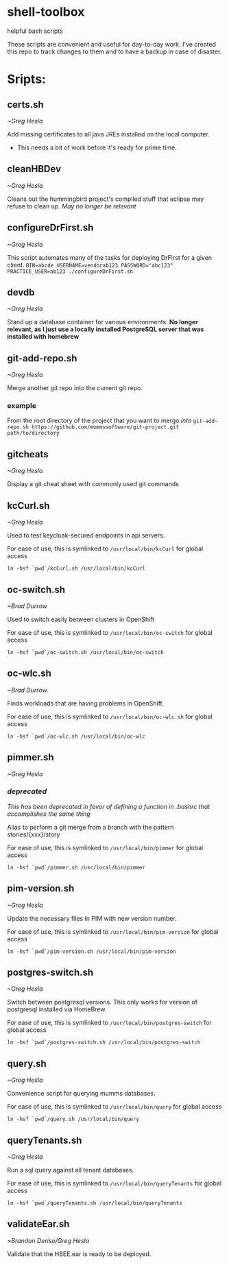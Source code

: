 # shell-toolbox
helpful bash scripts

These scripts are convenient and useful for day-to-day work. I've created this repo to track changes to them and to have a backup in case of disaster.

# Sripts:

## certs.sh
*~Greg Hesla*

Add missing certificates to all java JREs installed on the local computer.
- This needs a bit of work before it's ready for prime time.

## cleanHBDev
*~Greg Hesla*

Cleans out the hummingbird project's compiled stuff that eclipse may refuse to clean up.
*May no longer be relevant*

## configureDrFirst.sh
*~Greg Hesla*

This script automates many of the tasks for deploying DrFirst for a given client.
`BIN=abcde USERNAME=vendorab123 PASSWORD="abc123" PRACTICE_USER=ab123 ./configureDrFirst.sh`

## devdb
*~Greg Hesla*

Stand up a database container for various environments.
**No longer relevant, as I just use a locally installed PostgreSQL server that was installed with homebrew**

## git-add-repo.sh
*~Greg Hesla*

Merge another git repo into the current git repo.

### example
From the root directory of the project that you want to mergo *into*
`git-add-repo.sh https://github.com/mummssoftware/git-project.git path/to/directory`

## gitcheats
*~Greg Hesla*

Display a git cheat sheet with commonly used git commands

## kcCurl.sh
*~Greg Hesla*

Used to test keycloak-secured endpoints in api servers.

For ease of use, this is symlinked to `/usr/local/bin/kcCurl` for global access
```
ln -hsf `pwd`/kcCurl.sh /usr/local/bin/kcCurl
```

## oc-switch.sh
*~Brad Durrow*

Used to switch easily between clusters in OpenShift

For ease of use, this is symlinked to `/usr/local/bin/oc-switch` for global access
```
ln -hsf `pwd`/oc-switch.sh /usr/local/bin/oc-switch
```

## oc-wlc.sh
*~Brad Durrow.*

Finds workloads that are having problems in OpenShift.

For ease of use, this is symlinked to `/usr/local/bin/oc-wlc.sh` for global access
```
ln -hsf `pwd`/oc-wlc.sh /usr/local/bin/oc-wlc
```

## pimmer.sh
*~Greg Hesla*
### *deprecated*
*This has been deprecated in favor of defining a function in .bashrc that accomplishes the same thing*

Alias to perform a git merge from a branch with the pattern stories/{xxx}/story

For ease of use, this is symlinked to `/usr/local/bin/pimmer` for global access
```
ln -hsf `pwd`/pimmer.sh /usr/local/bin/pimmer
```

## pim-version.sh
*~Greg Hesla*

Update the necessary files in PIM with new version number.

For ease of use, this is symlinked to `/usr/local/bin/pim-version` for global access
```
ln -hsf `pwd`/pim-version.sh /usr/local/bin/pim-version
```

## postgres-switch.sh
*~Greg Hesla*

Switch between postgresql versions. This only works for version of postgresql installed via HomeBrew.

For ease of use, this is symlinked to `/usr/local/bin/postgres-switch` for global access
```
ln -hsf `pwd`/postgres-switch.sh /usr/local/bin/postgres-switch
```

## query.sh
*~Greg Hesla*

Convenience script for querying mumms databases.

For ease of use, this is symlinked to `/usr/local/bin/query` for global access
```
ln -hsf `pwd`/query.sh /usr/local/bin/query
```

## queryTenants.sh
*~Greg Hesla*

Run a sql query against all tenant databases.

For ease of use, this is symlinked to `/usr/local/bin/queryTenants` for global access
```
ln -hsf `pwd`/queryTenants.sh /usr/local/bin/queryTenants
```

## validateEar.sh
*~Brandon Deriso/Greg Hesla*

Validate that the HBEE.ear is ready to be deployed.
